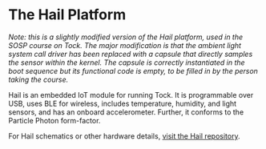 The Hail Platform
=================

*Note: this is a slightly modified version of the Hail platform,
 used in the SOSP course on Tock. The major modification is that the
 ambient light system call driver has been replaced with a capsule
 that directly samples the sensor within the kernel. The capsule 
 is correctly instantiated in the boot sequence but its functional
 code is empty, to be filled in by the person taking the course.*

Hail is an embedded IoT module for running Tock.
It is programmable over USB, uses BLE for wireless, includes
temperature, humidity, and light sensors, and has an onboard accelerometer.
Further, it conforms to the Particle Photon form-factor.

For Hail schematics or other hardware details,
[visit the Hail repository](https://github.com/lab11/hail).

